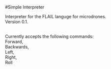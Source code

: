 #Simple Interpreter

Interpreter for the FLAIL languge for microdrones. <br>
Version 0.1. <br><br>

Currently accepts the following commands: <br>
Forward, <br>
Backwards, <br>
Left, <br>
Right, <br>
Roll<br>
